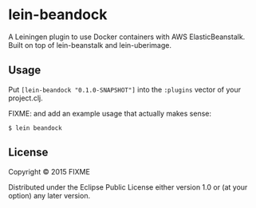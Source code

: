 # lein-beandock

A Leiningen plugin to use Docker containers with AWS ElasticBeanstalk. Built on top of lein-beanstalk and lein-uberimage.

## Usage

Put `[lein-beandock "0.1.0-SNAPSHOT"]` into the `:plugins` vector of your project.clj.

FIXME: and add an example usage that actually makes sense:

    $ lein beandock

## License

Copyright © 2015 FIXME

Distributed under the Eclipse Public License either version 1.0 or (at
your option) any later version.
